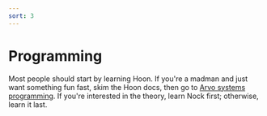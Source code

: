 ```yaml
---
sort: 3
---
```


# Programming

Most people should start by learning Hoon.  If you're a madman
and just want something fun fast, skim the Hoon docs, then go to
[Arvo systems programming](arvo/system).  If you're interested in
the theory, learn Nock first; otherwise, learn it last.

<kids/>
